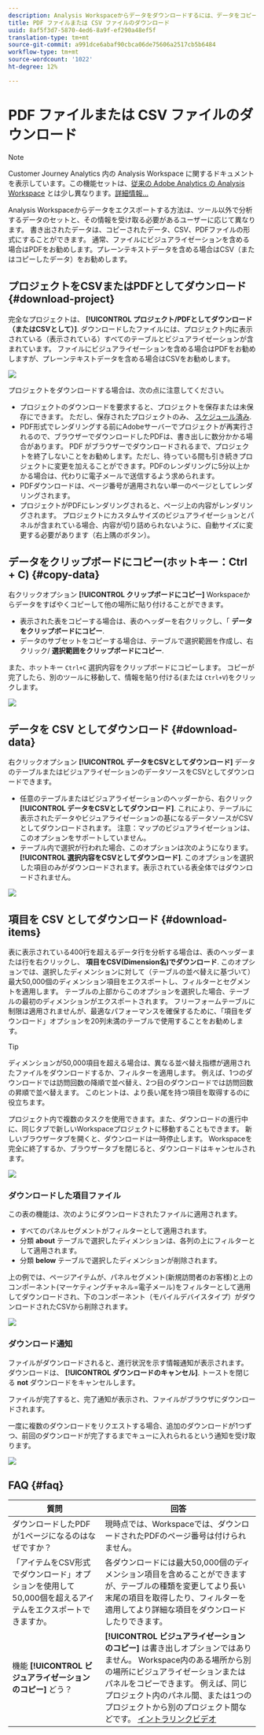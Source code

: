 ```yaml
---
description: Analysis Workspaceからデータをダウンロードするには、データをコピーするか、PDFおよびCSV形式でダウンロードします。
title: PDF ファイルまたは CSV ファイルのダウンロード
uuid: 8af5f3d7-5870-4ed6-8a9f-ef290a48ef5f
translation-type: tm+mt
source-git-commit: a991dce6abaf90cbca06de75606a2517cb5b6484
workflow-type: tm+mt
source-wordcount: '1022'
ht-degree: 12%

---
```



# PDF ファイルまたは CSV ファイルのダウンロード

>[!NOTE]
>
>Customer Journey Analytics 内の Analysis Workspace に関するドキュメントを表示しています。この機能セットは、[従来の Adobe Analytics の Analysis Workspace](https://docs.adobe.com/content/help/ja-JP/analytics/analyze/analysis-workspace/home.html) とは少し異なります。[詳細情報...](/help/getting-started/cja-aa.md)

Analysis Workspaceからデータをエクスポートする方法は、ツール以外で分析するデータのセットと、その情報を受け取る必要があるユーザーに応じて異なります。 書き出されたデータは、コピーされたデータ、CSV、PDFファイルの形式にすることができます。 通常、ファイルにビジュアライゼーションを含める場合はPDFをお勧めします。プレーンテキストデータを含める場合はCSV（またはコピーしたデータ）をお勧めします。

## プロジェクトをCSVまたはPDFとしてダウンロード {#download-project}

完全なプロジェクトは、 **[!UICONTROL プロジェクト/PDFとしてダウンロード（またはCSVとして）]**. ダウンロードしたファイルには、プロジェクト内に表示されている（表示されている）すべてのテーブルとビジュアライゼーションが含まれています。 ファイルにビジュアライゼーションを含める場合はPDFをお勧めしますが、プレーンテキストデータを含める場合はCSVをお勧めします。

![](assets/download-project.png)

プロジェクトをダウンロードする場合は、次の点に注意してください。

* プロジェクトのダウンロードを要求すると、プロジェクトを保存または未保存にできます。 ただし、保存されたプロジェクトのみ、 [スケジュール済み](https://docs.adobe.com/content/help/ja-JP/analytics/analyze/analysis-workspace/curate-share/t-schedule-report.html).
* PDF形式でレンダリングする前にAdobeサーバーでプロジェクトが再実行されるので、ブラウザーでダウンロードしたPDFは、書き出しに数分かかる場合があります。 PDF がブラウザーでダウンロードされるまで、プロジェクトを終了しないことをお勧めします。ただし、待っている間も引き続きプロジェクトに変更を加えることができます。PDFのレンダリングに5分以上かかる場合は、代わりに電子メールで送信するよう求められます。
* PDFダウンロードは、ページ番号が適用されない単一のページとしてレンダリングされます。
* プロジェクトがPDFにレンダリングされると、ページ上の内容がレンダリングされます。 プロジェクトにカスタムサイズのビジュアライゼーションとパネルが含まれている場合、内容が切り詰められないように、自動サイズに変更する必要があります（右上隅のボタン）。

## データをクリップボードにコピー(ホットキー：Ctrl + C) {#copy-data}

右クリックオプション **[!UICONTROL クリップボードにコピー]** Workspaceからデータをすばやくコピーして他の場所に貼り付けることができます。

* 表示された表をコピーする場合は、表のヘッダーを右クリックし、「 **データをクリップボードにコピー**.
* データのサブセットをコピーする場合は、テーブルで選択範囲を作成し、右クリック/ **選択範囲をクリップボードにコピー**.

また、ホットキー `Ctrl+C` 選択内容をクリップボードにコピーします。 コピーが完了したら、別のツールに移動して、情報を貼り付ける(または `Ctrl+V`)をクリックします。

![](assets/copy-selection.png)

## データを CSV としてダウンロード {#download-data}

右クリックオプション **[!UICONTROL データをCSVとしてダウンロード]** データのテーブルまたはビジュアライゼーションのデータソースをCSVとしてダウンロードできます。

* 任意のテーブルまたはビジュアライゼーションのヘッダーから、右クリック **[!UICONTROL データをCSVとしてダウンロード]**. これにより、テーブルに表示されたデータやビジュアライゼーションの基になるデータソースがCSVとしてダウンロードされます。 注意：マップのビジュアライゼーションは、このオプションをサポートしていません。
* テーブル内で選択が行われた場合、このオプションは次のようになります。 **[!UICONTROL 選択内容をCSVとしてダウンロード]**. このオプションを選択した項目のみがダウンロードされます。表示されている表全体ではダウンロードされません。

![](assets/download-data-viz.png)

## 項目を CSV としてダウンロード {#download-items}

表に表示されている400行を超えるデータ行を分析する場合は、表のヘッダーまたは行を右クリックし、 **項目をCSV(Dimension名)でダウンロード**. このオプションでは、選択したディメンションに対して（テーブルの並べ替えに基づいて）最大50,000個のディメンション項目をエクスポートし、フィルターとセグメントを適用します。 テーブルの上部からこのオプションを選択した場合、テーブルの最初のディメンションがエクスポートされます。 フリーフォームテーブルに制限は適用されませんが、最適なパフォーマンスを確保するために、「項目をダウンロード」オプションを20列未満のテーブルで使用することをお勧めします。

>[!TIP]
>
> ディメンションが50,000項目を超える場合は、異なる並べ替え指標が適用されたファイルをダウンロードするか、フィルターを適用します。 例えば、1つのダウンロードでは訪問回数の降順で並べ替え、2つ目のダウンロードでは訪問回数の昇順で並べ替えます。 このヒントは、より長い尾を持つ項目を取得するのに役立ちます。

プロジェクト内で複数のタスクを使用できます。また、ダウンロードの進行中に、同じタブで新しいWorkspaceプロジェクトに移動することもできます。 新しいブラウザータブを開くと、ダウンロードは一時停止します。 Workspaceを完全に終了するか、ブラウザータブを閉じると、ダウンロードはキャンセルされます。

![](assets/download-items.png)

### ダウンロードした項目ファイル

この表の機能は、次のようにダウンロードされたファイルに適用されます。

* すべてのパネルセグメントがフィルターとして適用されます。
* 分類 **about** テーブルで選択したディメンションは、各列の上にフィルターとして適用されます。
* 分類 **below** テーブルで選択したディメンションが削除されます。

上の例では、ページアイテムが、パネルセグメント(新規訪問者のお客様)と上のコンポーネント(マーケティングチャネル=電子メール)をフィルターとして適用してダウンロードされ、下のコンポーネント（モバイルデバイスタイプ）がダウンロードされたCSVから削除されます。

![](assets/downloaded-file.png)

### ダウンロード通知

ファイルがダウンロードされると、進行状況を示す情報通知が表示されます。 ダウンロードは、 **[!UICONTROL ダウンロードのキャンセル]**. トーストを閉じる **not** ダウンロードをキャンセルします。

ファイルが完了すると、完了通知が表示され、ファイルがブラウザにダウンロードされます。

一度に複数のダウンロードをリクエストする場合、追加のダウンロードが1つずつ、前回のダウンロードが完了するまでキューに入れられるという通知を受け取ります。

![](assets/toast.png)

## FAQ {#faq}

| 質問 | 回答 |
| --- | --- |
| ダウンロードしたPDFが1ページになるのはなぜですか？ | 現時点では、Workspaceでは、ダウンロードされたPDFのページ番号は付けられません。 |
| 「アイテムをCSV形式でダウンロード」オプションを使用して50,000個を超えるアイテムをエクスポートできますか。 | 各ダウンロードには最大50,000個のディメンション項目を含めることができますが、テーブルの種類を変更してより長い末尾の項目を取得したり、フィルターを適用してより詳細な項目をダウンロードしたりできます。 |
| 機能 **[!UICONTROL ビジュアライゼーションのコピー]** どう？ | **[!UICONTROL ビジュアライゼーションのコピー]** は書き出しオプションではありません。 Workspace内のある場所から別の場所にビジュアライゼーションまたはパネルをコピーできます。 例えば、同じプロジェクト内のパネル間、または1つのプロジェクトから別のプロジェクト間などです。 [イントラリンクビデオ](https://docs.adobe.com/content/help/en/analytics-learn/tutorials/analysis-workspace/visualizations/intra-linking-in-analysis-workspace.html) |

